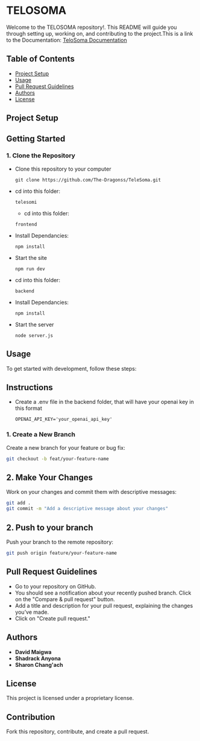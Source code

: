 # TELOSOMA 

Welcome to the TELOSOMA repository!. This README will guide you through setting up, working on, and contributing to the project.This is a link to the Documentation: [TeloSoma Documentation]([https://docs.google.com/document/d/1OtCvNxZmfcNNigqZyKyBXjq_zzuSu2xM/edit?usp=sharing&ouid=103888122489915458784&rtpof=true&sd=true](https://drive.google.com/file/d/1Y9M_s16-3jx55_B9glLfm9BwDFZQOLib/view?usp=sharing))

## Table of Contents

- [Project Setup](#project-setup)
- [Usage](#usage)
- [Pull Request Guidelines](#pull-request-guidelines)
- [Authors](#authors)
- [License](#license)

## Project Setup
## Getting Started
### 1. Clone the Repository

- Clone this repository to your computer
  ```
  git clone https://github.com/The-Dragonss/TeleSoma.git
  ```
- cd into this folder:
  ```
  telesomi
  ```
  - cd into this folder:
  ```
  frontend
  ```
- Install Dependancies:
  ```
  npm install
   ```
- Start the site
   ```
  npm run dev
   ```
- cd into this folder:
  ```
  backend
  ```
- Install Dependancies:
  ```
  npm install
   ```
- Start the server
   ```
  node server.js
   ```

## Usage

To get started with development, follow these steps:

## Instructions

- Create a .env file in the backend folder, that will have your openai key in this format
   ```
  OPENAI_API_KEY='your_openai_api_key'
   
   ```

### 1. Create a New Branch

Create a new branch for your feature or bug fix:

```bash
git checkout -b feat/your-feature-name
```
## 2. Make Your Changes

Work on your changes and commit them with descriptive messages:

```bash
git add .
git commit -m "Add a descriptive message about your changes"
```
## 2. Push to your branch

Push your branch to the remote repository:

```bash
git push origin feature/your-feature-name
```

## Pull Request Guidelines
- Go to your repository on GitHub.
- You should see a notification about your recently pushed branch. Click on the "Compare & pull request" button.
- Add a title and description for your pull request, explaining the changes you’ve made.
- Click on "Create pull request."

## Authors
- **David Maigwa** 
- **Shadrack Anyona** 
- **Sharon Chang'ach**

## License

This project is licensed under a proprietary license. 

## Contribution

Fork this repository, contribute, and create a pull request.
